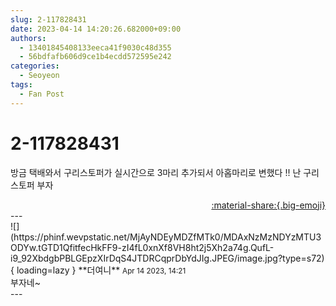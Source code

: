 ```yaml
---
slug: 2-117828431
date: 2023-04-14 14:20:26.682000+09:00
authors:
  - 13401845408133eeca41f9030c48d355
  - 56bdfafb606d9ce1b4ecdd572595e242
categories:
  - Seoyeon
tags:
  - Fan Post
---
```


# 2-117828431

<div class="post-container" markdown="1">
<div class="content-container md-sidebar__scrollwrap" markdown="1">

방금 택배와서 구리스토퍼가 실시간으로 3마리 추가되서 아홉마리로 변했다 !! 난 구리스토퍼 부자

</div>
</div>

<div style="text-align: right;" markdown="1">
<a href="https://weverse.io/fromis9/fanpost/2-117828431" style="text-align: right;">:material-share:{.big-emoji}</a>
</div>
---

<div class="comments-container md-sidebar__scrollwrap" markdown="1">
<div class="comment" markdown="1">
<div class='id-container' markdown="1">
![](https://phinf.wevpstatic.net/MjAyNDEyMDZfMTk0/MDAxNzMzNDYzMTU3ODYw.tGTD1QfitfecHkFF9-zI4fL0xnXf8VH8ht2j5Xh2a74g.QufL-i9_92XbdgbPBLGEpzXIrDqS4JTDRCqprDbYdJIg.JPEG/image.jpg?type=s72){ loading=lazy }
**<span class="artist">더여니</span>** <small>Apr 14 2023, 14:21</small><br>
</div>
<div class='comment-body' markdown="1">
부자네~
</div>
</div>
</div>
---
